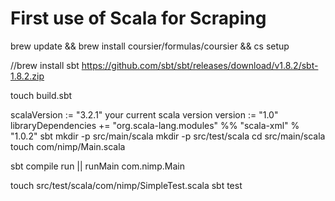 # First use of Scala for Scraping

brew update && brew install coursier/formulas/coursier && cs setup

//brew install sbt 
https://github.com/sbt/sbt/releases/download/v1.8.2/sbt-1.8.2.zip

touch build.sbt

scalaVersion := "3.2.1" your current scala version
version := "1.0"
libraryDependencies += "org.scala-lang.modules" %% "scala-xml" % "1.0.2"
sbt
mkdir -p src/main/scala
mkdir -p src/test/scala
cd src/main/scala
touch com/nimp/Main.scala

sbt
compile
run || runMain com.nimp.Main

touch src/test/scala/com/nimp/SimpleTest.scala
sbt test